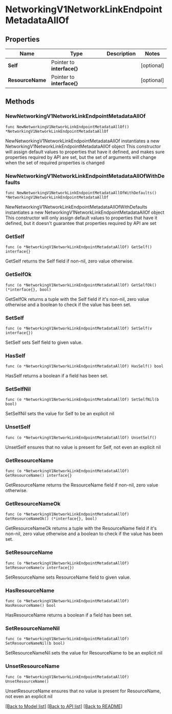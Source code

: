 # NetworkingV1NetworkLinkEndpointMetadataAllOf

## Properties

Name | Type | Description | Notes
------------ | ------------- | ------------- | -------------
**Self** | Pointer to **interface{}** |  | [optional] 
**ResourceName** | Pointer to **interface{}** |  | [optional] 

## Methods

### NewNetworkingV1NetworkLinkEndpointMetadataAllOf

`func NewNetworkingV1NetworkLinkEndpointMetadataAllOf() *NetworkingV1NetworkLinkEndpointMetadataAllOf`

NewNetworkingV1NetworkLinkEndpointMetadataAllOf instantiates a new NetworkingV1NetworkLinkEndpointMetadataAllOf object
This constructor will assign default values to properties that have it defined,
and makes sure properties required by API are set, but the set of arguments
will change when the set of required properties is changed

### NewNetworkingV1NetworkLinkEndpointMetadataAllOfWithDefaults

`func NewNetworkingV1NetworkLinkEndpointMetadataAllOfWithDefaults() *NetworkingV1NetworkLinkEndpointMetadataAllOf`

NewNetworkingV1NetworkLinkEndpointMetadataAllOfWithDefaults instantiates a new NetworkingV1NetworkLinkEndpointMetadataAllOf object
This constructor will only assign default values to properties that have it defined,
but it doesn't guarantee that properties required by API are set

### GetSelf

`func (o *NetworkingV1NetworkLinkEndpointMetadataAllOf) GetSelf() interface{}`

GetSelf returns the Self field if non-nil, zero value otherwise.

### GetSelfOk

`func (o *NetworkingV1NetworkLinkEndpointMetadataAllOf) GetSelfOk() (*interface{}, bool)`

GetSelfOk returns a tuple with the Self field if it's non-nil, zero value otherwise
and a boolean to check if the value has been set.

### SetSelf

`func (o *NetworkingV1NetworkLinkEndpointMetadataAllOf) SetSelf(v interface{})`

SetSelf sets Self field to given value.

### HasSelf

`func (o *NetworkingV1NetworkLinkEndpointMetadataAllOf) HasSelf() bool`

HasSelf returns a boolean if a field has been set.

### SetSelfNil

`func (o *NetworkingV1NetworkLinkEndpointMetadataAllOf) SetSelfNil(b bool)`

 SetSelfNil sets the value for Self to be an explicit nil

### UnsetSelf
`func (o *NetworkingV1NetworkLinkEndpointMetadataAllOf) UnsetSelf()`

UnsetSelf ensures that no value is present for Self, not even an explicit nil
### GetResourceName

`func (o *NetworkingV1NetworkLinkEndpointMetadataAllOf) GetResourceName() interface{}`

GetResourceName returns the ResourceName field if non-nil, zero value otherwise.

### GetResourceNameOk

`func (o *NetworkingV1NetworkLinkEndpointMetadataAllOf) GetResourceNameOk() (*interface{}, bool)`

GetResourceNameOk returns a tuple with the ResourceName field if it's non-nil, zero value otherwise
and a boolean to check if the value has been set.

### SetResourceName

`func (o *NetworkingV1NetworkLinkEndpointMetadataAllOf) SetResourceName(v interface{})`

SetResourceName sets ResourceName field to given value.

### HasResourceName

`func (o *NetworkingV1NetworkLinkEndpointMetadataAllOf) HasResourceName() bool`

HasResourceName returns a boolean if a field has been set.

### SetResourceNameNil

`func (o *NetworkingV1NetworkLinkEndpointMetadataAllOf) SetResourceNameNil(b bool)`

 SetResourceNameNil sets the value for ResourceName to be an explicit nil

### UnsetResourceName
`func (o *NetworkingV1NetworkLinkEndpointMetadataAllOf) UnsetResourceName()`

UnsetResourceName ensures that no value is present for ResourceName, not even an explicit nil

[[Back to Model list]](../README.md#documentation-for-models) [[Back to API list]](../README.md#documentation-for-api-endpoints) [[Back to README]](../README.md)


